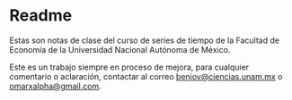 # Readme

Estas son notas de clase del curso de series de tiempo de la Facultad de Economía de la Universidad Nacional Autónoma de México.

Este es un trabajo siempre en proceso de mejora, para cualquier comentario o aclaración, contactar al correo benjov@ciencias.unam.mx o omarxalpha@gmail.com.

